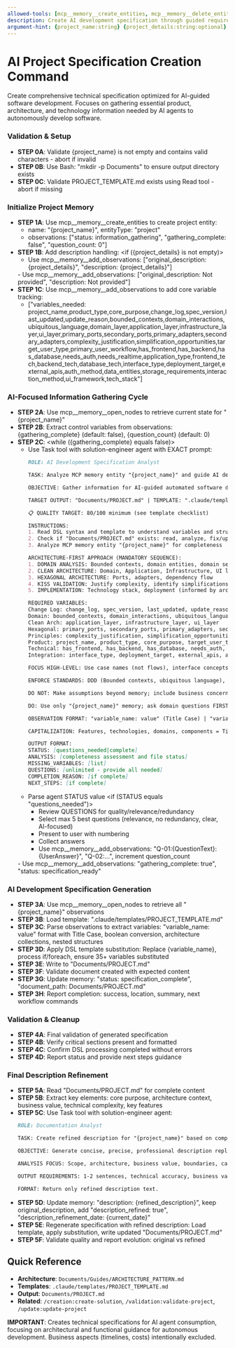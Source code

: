 ```yaml
---
allowed-tools: [mcp__memory__create_entities, mcp__memory__delete_entities, mcp__memory__create_relations, mcp__memory__delete_relations, mcp__memory__add_observations, mcp__memory__delete_observations, mcp__memory__read_graph, mcp__memory__search_nodes, mcp__memory__open_nodes, Task, Read, Write, Edit, Bash, TodoWrite]
description: Create AI development specification through guided requirements gathering
argument-hint: {project_name:string} {project_details:string:optional}
---
```


# AI Project Specification Creation Command

Create comprehensive technical specification optimized for AI-guided software development. Focuses on gathering essential product, architecture, and technology information needed by AI agents to autonomously develop software.

### Validation & Setup

- **STEP 0A**: Validate {project_name} is not empty and contains valid characters - abort if invalid
- **STEP 0B**: Use Bash: "mkdir -p Documents" to ensure output directory exists
- **STEP 0C**: Validate PROJECT_TEMPLATE.md exists using Read tool - abort if missing

### Initialize Project Memory

- **STEP 1A**: Use mcp__memory__create_entities to create project entity:
  - name: "{project_name}", entityType: "project"
  - observations: ["status: information_gathering", "gathering_complete: false", "question_count: 0"]
- **STEP 1B**: Add description handling:
  <if ({project_details} is not empty)>
    - Use mcp__memory__add_observations: ["original_description: {project_details}", "description: {project_details}"]
  <else>
    - Use mcp__memory__add_observations: ["original_description: Not provided", "description: Not provided"]
  </if>
- **STEP 1C**: Use mcp__memory__add_observations to add core variable tracking:
  - ["variables_needed: project_name,product_type,core_purpose,change_log,spec_version,last_updated,update_reason,bounded_contexts,domain_interactions,ubiquitous_language,domain_layer,application_layer,infrastructure_layer,ui_layer,primary_ports,secondary_ports,primary_adapters,secondary_adapters,complexity_justification,simplification_opportunities,target_user_type,primary_user_workflow,has_frontend,has_backend,has_database,needs_auth,needs_realtime,application_type,frontend_tech,backend_tech,database_tech,interface_type,deployment_target,external_apis,auth_method,data_entities,storage_requirements,interaction_method,ui_framework,tech_stack"]

### AI-Focused Information Gathering Cycle

- **STEP 2A**: Use mcp__memory__open_nodes to retrieve current state for "{project_name}"
- **STEP 2B**: Extract control variables from observations: {gathering_complete} (default: false), {question_count} (default: 0)
- **STEP 2C**:
  <while ({gathering_complete} equals false)>
  - Use Task tool with solution-engineer agent with EXACT prompt:
    ```markdown
    ROLE: AI Development Specification Analyst

    TASK: Analyze MCP memory entity "{project_name}" and guide AI development specification creation.

    OBJECTIVE: Gather information for AI-guided automated software development.

    TARGET OUTPUT: "Documents/PROJECT.md" | TEMPLATE: ".claude/templates/PROJECT_TEMPLATE.md" | DSL: ".claude/guides/COMMAND_SYNTAX.md"

    📋 QUALITY TARGET: 80/100 minimum (see template checklist)

    INSTRUCTIONS:
    1. Read DSL syntax and template to understand variables and structure
    2. Check if "Documents/PROJECT.md" exists: read, analyze, fix/update incorrect content
    3. Analyze MCP memory entity "{project_name}" for completeness

    ARCHITECTURE-FIRST APPROACH (MANDATORY SEQUENCE):
    1. DOMAIN ANALYSIS: Bounded contexts, domain entities, domain services
    2. CLEAN ARCHITECTURE: Domain, Application, Infrastructure, UI layers
    3. HEXAGONAL ARCHITECTURE: Ports, adapters, dependency flow
    4. KISS VALIDATION: Justify complexity, identify simplifications
    5. IMPLEMENTATION: Technology stack, deployment (informed by architecture)

    REQUIRED VARIABLES:
    Change Log: change_log, spec_version, last_updated, update_reason
    Domain: bounded_contexts, domain_interactions, ubiquitous_language
    Clean Arch: application_layer, infrastructure_layer, ui_layer
    Hexagonal: primary_ports, secondary_ports, primary_adapters, secondary_adapters
    Principles: complexity_justification, simplification_opportunities
    Product: project_name, product_type, core_purpose, target_user_type, primary_user_workflow
    Technical: has_frontend, has_backend, has_database, needs_auth, needs_realtime, application_type, frontend_tech, backend_tech, database_tech, tech_stack
    Integration: interface_type, deployment_target, external_apis, auth_method, data_entities, storage_requirements, interaction_method, ui_framework

    FOCUS HIGH-LEVEL: Use case names (not flows), interface concepts (not signatures), domain boundaries (not full models), entity names (not rules)

    ENFORCE STANDARDS: DDD (Bounded contexts, ubiquitous language), Hexagonal (Ports/adapters), Clean Architecture (Layer separation), KISS (Avoid over-engineering)

    DO NOT: Make assumptions beyond memory; include business concerns (timelines, costs); skip architecture questions; allow flat features without domains; permit implementation before architecture

    DO: Use only "{project_name}" memory; ask domain questions FIRST; define layers before tech; specify ports/adapters before implementation; validate KISS; apply Title Case capitalization; validate existing content; follow DSL syntax exactly

    OBSERVATION FORMAT: "variable_name: value" (Title Case) | "variable_name: [item1, item2]" (lists) | "variable_name: true/false" (flags) | Complex: "variable_name: [{name: Value, property: Detail}]"

    CAPITALIZATION: Features, technologies, domains, components = Title Case

    OUTPUT FORMAT:
    STATUS: [questions_needed|complete]
    ANALYSIS: [completeness assessment and file status]
    MISSING_VARIABLES: [list]
    QUESTIONS: [unlimited - provide all needed]
    COMPLETION_REASON: [if complete]
    NEXT_STEPS: [if complete]
    ```
  - Parse agent STATUS value
  <if (STATUS equals "questions_needed")>
    - Review QUESTIONS for quality/relevance/redundancy
    - Select max 5 best questions (relevance, no redundancy, clear, AI-focused)
    - Present to user with numbering
    - Collect answers
    - Use mcp__memory__add_observations: "Q-01:{QuestionText}:{UserAnswer}", "Q-02:...", increment question_count
  </if>
  <if (STATUS equals "complete")>
    - Use mcp__memory__add_observations: "gathering_complete: true", "status: specification_ready"
  </if>
  </while>

### AI Development Specification Generation

- **STEP 3A**: Use mcp__memory__open_nodes to retrieve all "{project_name}" observations
- **STEP 3B**: Load template: ".claude/templates/PROJECT_TEMPLATE.md"
- **STEP 3C**: Parse observations to extract variables: "variable_name: value" format with Title Case, boolean conversion, architecture collections, nested structures
- **STEP 3D**: Apply DSL template substitution: Replace {variable_name}, process if/foreach, ensure 35+ variables substituted
- **STEP 3E**: Write to "Documents/PROJECT.md"
- **STEP 3F**: Validate document created with expected content
- **STEP 3G**: Update memory: "status: specification_complete", "document_path: Documents/PROJECT.md"
- **STEP 3H**: Report completion: success, location, summary, next workflow commands

### Validation & Cleanup

- **STEP 4A**: Final validation of generated specification
- **STEP 4B**: Verify critical sections present and formatted
- **STEP 4C**: Confirm DSL processing completed without errors
- **STEP 4D**: Report status and provide next steps guidance

### Final Description Refinement

- **STEP 5A**: Read "Documents/PROJECT.md" for complete content
- **STEP 5B**: Extract key elements: core purpose, architecture context, business value, technical complexity, key features
- **STEP 5C**: Use Task tool with solution-engineer agent:
  ```markdown
  ROLE: Documentation Analyst

  TASK: Create refined description for "{project_name}" based on complete specification.

  OBJECTIVE: Generate concise, precise, professional description replacing initial description.

  ANALYSIS FOCUS: Scope, architecture, business value, boundaries, capabilities

  OUTPUT REQUIREMENTS: 1-2 sentences, technical accuracy, business value, professional quality, architectural approach

  FORMAT: Return only refined description text.
  ```
- **STEP 5D**: Update memory: "description: {refined_description}", keep original_description, add "description_refined: true", "description_refinement_date: {current_date}"
- **STEP 5E**: Regenerate specification with refined description: Load template, apply substitution, write updated "Documents/PROJECT.md"
- **STEP 5F**: Validate quality and report evolution: original vs refined

## Quick Reference

- **Architecture**: `Documents/Guides/ARCHITECTURE_PATTERN.md`
- **Templates**: `.claude/templates/PROJECT_TEMPLATE.md`
- **Output**: `Documents/PROJECT.md`
- **Related**: `/creation:create-solution`, `/validation:validate-project`, `/update:update-project`

**IMPORTANT**: Creates technical specifications for AI agent consumption, focusing on architectural and functional guidance for autonomous development. Business aspects (timelines, costs) intentionally excluded.
